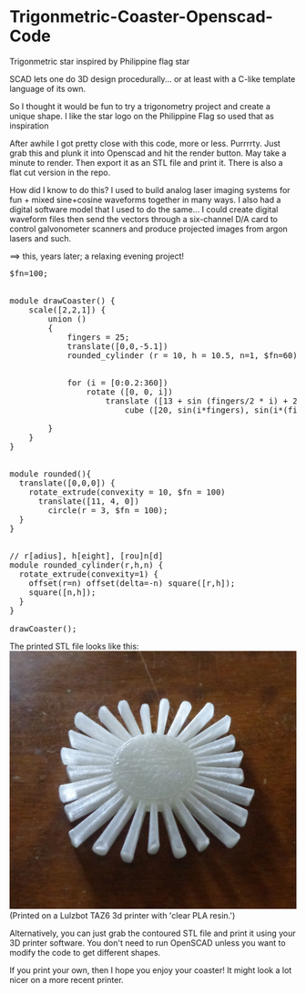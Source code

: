 # Trigonmetric-Coaster-Openscad-Code
Trigonmetric star inspired by Philippine flag star

SCAD lets one do 3D design procedurally... or at least with a C-like template language of its own.

So I thought it would be fun to try a trigonometry project and create a unique shape.
I like the star logo on the Philippine Flag so used that as inspiration

After awhile I got pretty close with this code, more or less.  Purrrrty.
Just grab this and plunk it into Openscad and hit the render button.  May take a minute to render.
Then export it as an STL file and print it.  There is also a flat cut version in the repo.

How did I know to do this?  I used to build analog laser imaging systems for fun + mixed sine+cosine waveforms together in many ways.
I also had a digital software model that I used to do the same... I could create digital waveform files then send the vectors through a six-channel D/A card to control galvonometer scanners and produce projected images from argon lasers and such.

==> this, years later; a relaxing evening project!

<pre>
$fn=100; 


module drawCoaster() {
    scale([2,2,1]) {
        union ()
        {
            fingers = 25;
            translate([0,0,-5.1])
            rounded_cylinder (r = 10, h = 10.5, n=1, $fn=60);


            for (i = [0:0.2:360])
                rotate ([0, 0, i])
                    translate ([13 + sin (fingers/2 * i) + 2 * cos (4 * i), 0, 0])
                        cube ([20, sin(i*fingers), sin(i*(fingers+.001))*10], center = true);

        }
    }
}


module rounded(){
  translate([0,0,0]) {
    rotate_extrude(convexity = 10, $fn = 100)
      translate([11, 4, 0])
        circle(r = 3, $fn = 100);
  }
}


// r[adius], h[eight], [rou]n[d]
module rounded_cylinder(r,h,n) {
  rotate_extrude(convexity=1) {
    offset(r=n) offset(delta=-n) square([r,h]);
    square([n,h]);
  }
}

drawCoaster();
</pre>

The printed STL file looks like this:
![Trig Star image](https://github.com/tpfaff100/Trigonmetric-Coaster-Openscad-Code/blob/main/trigstar.jpg?raw=true)
(Printed on a Lulzbot TAZ6 3d printer with 'clear PLA resin.')

Alternatively, you can just grab the contoured STL file and print it using your 3D printer software.  You don't need to run OpenSCAD unless you want to modify the code to get different shapes.

If you print your own, then I hope you enjoy your coaster!  It might look a lot nicer on a more recent printer.

